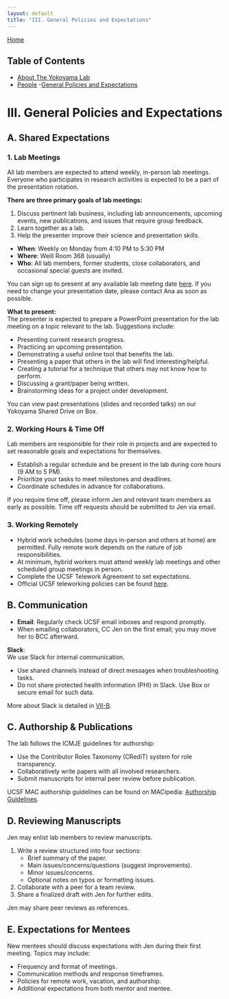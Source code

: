 ```yaml
---
layout: default
title: "III. General Policies and Expectations"
---
```



[Home](index.md)  
## Table of Contents
- [About The Yokoyama Lab](I_About_The_Yokoyama_Lab.md)
- [People](II_People.md)
-[General Policies and Expectations](III_General_Policies_and_Expectations.md)



# III. General Policies and Expectations

## A. Shared Expectations

### 1. Lab Meetings

All lab members are expected to attend weekly, in-person lab meetings. Everyone who participates in research activities is expected to be a part of the presentation rotation. 

**There are three primary goals of lab meetings:**
1. Discuss pertinent lab business, including lab announcements, upcoming events, new publications, and issues that require group feedback.
2. Learn together as a lab.
3. Help the presenter improve their science and presentation skills.

- **When**: Weekly on Monday from 4:10 PM to 5:30 PM  
- **Where**: Weill Room 368 (usually)  
- **Who**: All lab members, former students, close collaborators, and occasional special guests are invited.  

You can sign up to present at any available lab meeting date [here](#). If you need to change your presentation date, please contact Ana as soon as possible.

**What to present:**  
The presenter is expected to prepare a PowerPoint presentation for the lab meeting on a topic relevant to the lab. Suggestions include:  
- Presenting current research progress.
- Practicing an upcoming presentation.
- Demonstrating a useful online tool that benefits the lab.
- Presenting a paper that others in the lab will find interesting/helpful.
- Creating a tutorial for a technique that others may not know how to perform.
- Discussing a grant/paper being written.
- Brainstorming ideas for a project under development.  

You can view past presentations (slides and recorded talks) on our Yokoyama Shared Drive on Box.

### 2. Working Hours & Time Off

Lab members are responsible for their role in projects and are expected to set reasonable goals and expectations for themselves.  
- Establish a regular schedule and be present in the lab during core hours (9 AM to 5 PM).  
- Prioritize your tasks to meet milestones and deadlines.  
- Coordinate schedules in advance for collaborations.  

If you require time off, please inform Jen and relevant team members as early as possible. Time off requests should be submitted to Jen via email.

### 3. Working Remotely

- Hybrid work schedules (some days in-person and others at home) are permitted. Fully remote work depends on the nature of job responsibilities.  
- At minimum, hybrid workers must attend weekly lab meetings and other scheduled group meetings in person.  
- Complete the UCSF Telework Agreement to set expectations.  
- Official UCSF teleworking policies can be found [here](https://hr.ucsf.edu/resources/policies/telework).

## B. Communication

- **Email**: Regularly check UCSF email inboxes and respond promptly.  
- When emailing collaborators, CC Jen on the first email; you may move her to BCC afterward.  

**Slack**:  
We use Slack for internal communication.  
- Use shared channels instead of direct messages when troubleshooting tasks.  
- Do not share protected health information (PHI) in Slack. Use Box or secure email for such data.

More about Slack is detailed in [VII-B](#).

## C. Authorship & Publications

The lab follows the ICMJE guidelines for authorship:  
- Use the Contributor Roles Taxonomy (CRediT) system for role transparency.  
- Collaboratively write papers with all involved researchers.  
- Submit manuscripts for internal peer review before publication.  

UCSF MAC authorship guidelines can be found on MACipedia: [Authorship Guidelines](https://wiki.library.ucsf.edu/download/attachments/407113641/Authorship%20Guidelines_10.15.21_final.docx?version=2&modificationDate=1636486867000&api=v2).

## D. Reviewing Manuscripts

Jen may enlist lab members to review manuscripts.  
1. Write a review structured into four sections:
   - Brief summary of the paper.
   - Main issues/concerns/questions (suggest improvements).
   - Minor issues/concerns.
   - Optional notes on typos or formatting issues.
2. Collaborate with a peer for a team review.  
3. Share a finalized draft with Jen for further edits.  

Jen may share peer reviews as references.

## E. Expectations for Mentees

New mentees should discuss expectations with Jen during their first meeting. Topics may include:  
- Frequency and format of meetings.  
- Communication methods and response timeframes.  
- Policies for remote work, vacation, and authorship.  
- Additional expectations from both mentor and mentee.  
